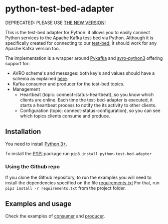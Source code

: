 # python-test-bed-adapter

DEPRECATED: PLEASE USE [THE NEW VERSION](https://github.com/OSINT-VDU-TNO/python-adapter)!

This is the test-bed adapter for Python: it allows you to easily connect Python 
services to the Apache Kafka test-bed via Python. Although it is specifically 
created for connecting to our [test-bed](https://github.com/DRIVER-EU/test-bed), 
it should work for any Apache Kafka version too.

The implementation is a wrapper around [Pykafka](https://github.com/Parsely/pykafka) 
and [avro-python3](https://avro.apache.org/docs/1.8.2/gettingstartedpython.html) 
offering support for:
- AVRO schema's and messages: both key's and values should have a schema 
as explained [here](https://github.com/DRIVER-EU/avro-schemas).
- Kafka consumer and producer for the test-bed topics.
- Management
  - Heartbeat (topic: connect-status-heartbeat), so you know which clients are online.
  Each time the test-bed-adapter is executed, it starts a heartbeat process to notify
  the its activity to other clients.
  - Configuration (topic: connect-status-configuration), so you can see which 
  topics clients consume and produce.

## Installation
You need to install [Python 3+](https://www.python.org/). 

To install the [PYPI](https://pypi.org/project/python-test-bed-adapter/) package run
 ```pip3 install python-test-bed-adapter```

### Using the Github repo
If you clone the Github repository, to run the examples you will need to install the dependencies
specified on the file 
[requirements.txt](https://github.com/DRIVER-EU/python-test-bed-adapter/blob/master/requirements.txt)
 For that, run
 ```pip3 install -r requirements.txt```
 from the project folder.
 ## Examples and usage
 Check the examples of [consumer](https://github.com/DRIVER-EU/python-test-bed-adapter/blob/master/examples/consumer_example.py)
 and [producer](https://github.com/DRIVER-EU/python-test-bed-adapter/blob/master/examples/producer_example.py).
